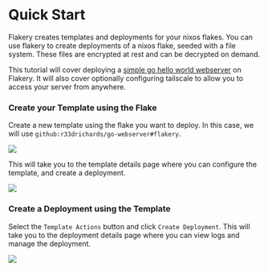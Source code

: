# Quick Start

Flakery creates templates and deployments for your nixos flakes. You can use flakery to create deployments of a nixos flake, seeded with a file system. These files are encrypted at rest and can be decrypted on demand. 

This tutorial will cover deploying a [simple go hello world webserver](https://github.com/r33drichards/go-webserver) on Flakery. It will also cover optionally configuring tailscale to allow you to access your server from anywhere.

### Create your Template using the Flake


Create a new template using the flake you want to deploy. In this case, we will use `github:r33drichards/go-webserver#flakery`.


<img srcset="/docs/image.png 100w" sizes="50px" src="/docs/image.png"/>

This will take you to the template details page where you can configure the template, and create a deployment.  

<img srcset="/docs/template-details.png 100w" sizes="50px" src="/docs/template-details.png"/>

### Create a Deployment using the Template

Select the `Template Actions` button and click `Create Deployment`. This will take you to the deployment details page where you can view logs and manage the deployment.

<img srcset="/docs/deploy.png 100w" sizes="50px" src="/docs/deploy.png"/>

